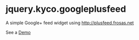jquery.kyco.googleplusfeed
==========================

A simple Google+ feed widget using http://plusfeed.frosas.net

See a [Demo](http://tr.im/49tpy)
